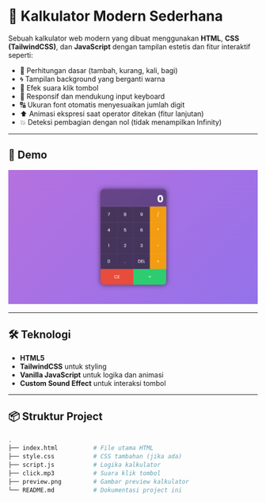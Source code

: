 # 🎨 Kalkulator Modern Sederhana

Sebuah kalkulator web modern yang dibuat menggunakan **HTML**, **CSS (TailwindCSS)**, dan **JavaScript** dengan tampilan estetis dan fitur interaktif seperti:

- 🔢 Perhitungan dasar (tambah, kurang, kali, bagi)
- 🌀 Tampilan background yang berganti warna
- 🎵 Efek suara klik tombol
- 📱 Responsif dan mendukung input keyboard
- 🔠 Ukuran font otomatis menyesuaikan jumlah digit
- ⬆️ Animasi ekspresi saat operator ditekan (fitur lanjutan)
- 💥 Deteksi pembagian dengan nol (tidak menampilkan Infinity)

---

## 🚀 Demo

![Tampilan Kalkulator](./assets/preview.png)

---

## 🛠️ Teknologi

- **HTML5**
- **TailwindCSS** untuk styling
- **Vanilla JavaScript** untuk logika dan animasi
- **Custom Sound Effect** untuk interaksi tombol

---

## 📦 Struktur Project

```bash
.
├── index.html          # File utama HTML
├── style.css           # CSS tambahan (jika ada)
├── script.js           # Logika kalkulator
├── click.mp3           # Suara klik tombol
├── preview.png         # Gambar preview kalkulator
└── README.md           # Dokumentasi project ini
